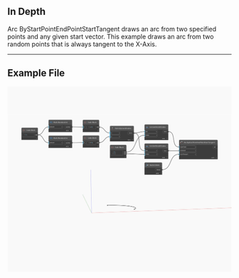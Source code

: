 ## In Depth
Arc ByStartPointEndPointStartTangent draws an arc from two specified points and any given start vector. This example draws an arc from two random points that is always tangent to the X-Axis.
___
## Example File

![ByStartPointEndPointStartTangent](./Autodesk.DesignScript.Geometry.Arc.ByStartPointEndPointStartTangent_img.jpg)

